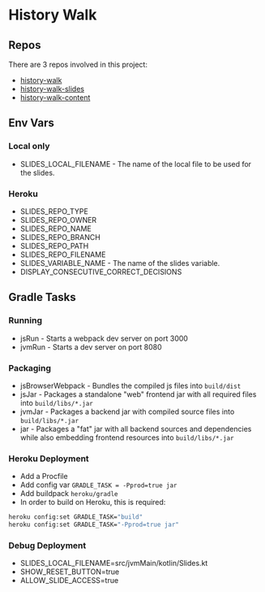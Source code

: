 # History Walk

## Repos

There are 3 repos involved in this project:

* [history-walk](https://github.com/pambrose/history-walk)
* [history-walk-slides](https://github.com/pambrose/history-walk-slides)
* [history-walk-content](https://github.com/pambrose/history-walk-content)

## Env Vars

### Local only
* SLIDES_LOCAL_FILENAME - The name of the local file to be used for the slides.

### Heroku
* SLIDES_REPO_TYPE
* SLIDES_REPO_OWNER
* SLIDES_REPO_NAME
* SLIDES_REPO_BRANCH
* SLIDES_REPO_PATH
* SLIDES_REPO_FILENAME
* SLIDES_VARIABLE_NAME - The name of the slides variable.
* DISPLAY_CONSECUTIVE_CORRECT_DECISIONS

## Gradle Tasks

### Running

* jsRun - Starts a webpack dev server on port 3000
* jvmRun - Starts a dev server on port 8080

### Packaging

* jsBrowserWebpack - Bundles the compiled js files into `build/dist`
* jsJar - Packages a standalone "web" frontend jar with all required files into `build/libs/*.jar`
* jvmJar - Packages a backend jar with compiled source files into `build/libs/*.jar`
* jar - Packages a "fat" jar with all backend sources and dependencies while also embedding frontend resources
  into `build/libs/*.jar`

### Heroku Deployment

* Add a Procfile
* Add config var `GRADLE_TASK = -Pprod=true jar`
* Add buildpack `heroku/gradle`
* In order to build on Heroku, this is required:

```bash
heroku config:set GRADLE_TASK="build"
heroku config:set GRADLE_TASK="-Pprod=true jar"
```

### Debug Deployment

* SLIDES_LOCAL_FILENAME=src/jvmMain/kotlin/Slides.kt
* SHOW_RESET_BUTTON=true
* ALLOW_SLIDE_ACCESS=true
